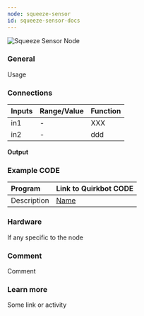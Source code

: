 ```yaml
---
node: squeeze-sensor
id: squeeze-sensor-docs
---
```


![Squeeze Sensor Node]

### General
Usage

### Connections

Inputs     | Range/Value       | Function
:----------|:------------------|:--------
in1        | -                 |  XXX
in2        | -                 | ddd

**Output**

### Example CODE

Program | Link to Quirkbot CODE
:-------|:---------------------
Description | [Name](http://code.quirkbot.com/program/ "Go to Quirkbot CODE")

### Hardware
If any specific to the node

### Comment
Comment

### Learn more
Some link or activity

[Squeeze Sensor Node]: {{r_base_url}}/content-assets/documentation/nodes/SqueezeSensor.png
